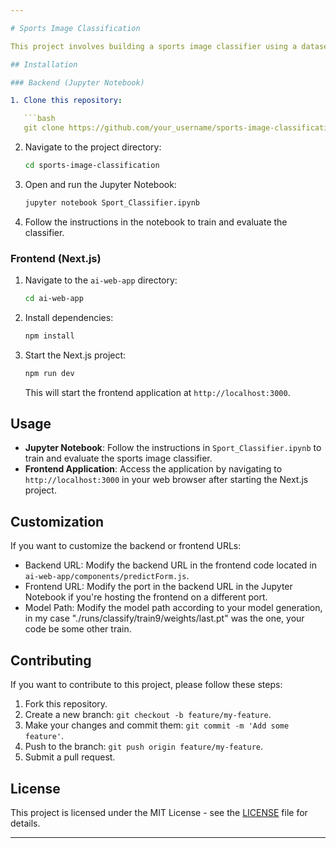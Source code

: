 ```yaml
---

# Sports Image Classification

This project involves building a sports image classifier using a dataset from [Kaggle](https://www.kaggle.com/datasets/sidharkal/sports-image-classification). The classifier is implemented in a Jupyter Notebook named `Sport_Classifier.ipynb`. Additionally, there is a frontend application built with Next.js located in the `ai-web-app` directory.

## Installation

### Backend (Jupyter Notebook)

1. Clone this repository:

   ```bash
   git clone https://github.com/your_username/sports-image-classification.git
   ```

2. Navigate to the project directory:

   ```bash
   cd sports-image-classification
   ```

3. Open and run the Jupyter Notebook:

   ```bash
   jupyter notebook Sport_Classifier.ipynb
   ```

4. Follow the instructions in the notebook to train and evaluate the classifier.

### Frontend (Next.js)

1. Navigate to the `ai-web-app` directory:

   ```bash
   cd ai-web-app
   ```

2. Install dependencies:

   ```bash
   npm install
   ```

3. Start the Next.js project:

   ```bash
   npm run dev
   ```

   This will start the frontend application at `http://localhost:3000`.

## Usage

- **Jupyter Notebook**: Follow the instructions in `Sport_Classifier.ipynb` to train and evaluate the sports image classifier.
- **Frontend Application**: Access the application by navigating to `http://localhost:3000` in your web browser after starting the Next.js project.

## Customization

If you want to customize the backend or frontend URLs:

- Backend URL: Modify the backend URL in the frontend code located in `ai-web-app/components/predictForm.js`.
- Frontend URL: Modify the port in the backend URL in the Jupyter Notebook if you're hosting the frontend on a different port.
- Model Path: Modify the model path according to your model generation, in my case "./runs/classify/train9/weights/last.pt" was the one, your code be some other train.

## Contributing

If you want to contribute to this project, please follow these steps:

1. Fork this repository.
2. Create a new branch: `git checkout -b feature/my-feature`.
3. Make your changes and commit them: `git commit -m 'Add some feature'`.
4. Push to the branch: `git push origin feature/my-feature`.
5. Submit a pull request.

## License

This project is licensed under the MIT License - see the [LICENSE](LICENSE) file for details.

---
```

